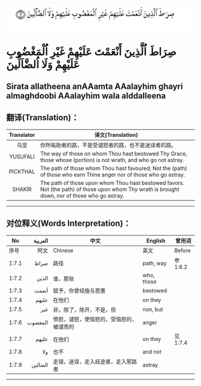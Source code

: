 ![001_007](images/001_007.gif)

# صِرَاطَ اُلَّذِينَ أَنْعَمْتَ عَلَيْهِمْ غَيْرِ اُلْمَغْضُوبِ عَلَيْهِمْ وَلَا اُلضَّاَلِّينَ

## Sirata allatheena anAAamta AAalayhim ghayri almaghdoobi AAalayhim wala alddalleena

## 翻译(Translation)：

|Translator | 译文(Translation)|
|:---:|---|
|马坚  |	你所祐助者的路，不是受谴怒者的路，也不是迷误者的路。|
|YUSUFALI  |	The way of those on whom Thou hast bestowed Thy Grace, those whose (portion) is not wrath, and who go not astray. |
|PICKTHAL  |	The path of those whom Thou hast favoured; Not the (path) of those who earn Thine anger nor of those who go astray. |
|SHAKIR  |	The path of those upon whom Thou hast bestowed favors. Not (the path) of those upon whom Thy wrath is brought down, nor of those who go astray.|

---

## 对位释义(Words Interpretation)：

|No | العربية | 中文 | English | 曾用词|
|---|---:|---|---|---|
|序号|阿文|Chinese|英文|Before|
|1:7.1 | صراط |路径 | path, way | 参1:6.2|
|1:7.2 | الذين | 谁，那些 |	who, those	||
|1:7.3 | أنعمت | 赋予，你曾经施与恩惠 | bestowed	||
|1:7.4 | عليهم | 在他们 | on they	||
|1:7.5 | غير | 非，除了，除开，不是，但 | non, but	||
|1:7.6 | المغضوب | 愤怒，谴怒，使恼怒的，受恼怒的，被谴责的 | anger	||
|1:7.7 | عليهم | 在他们 | on they | 见1:7.4|
|1:7.8 | ولا | 也不 | and not	||
|1:7.9 | الضالين | 走错，迷误，走入歧途者，走入邪路者 | astray	||

---
